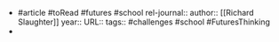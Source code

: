 - #article #toRead #futures #school
  rel-journal::
  author:: [[Richard Slaughter]]
  year::
  URL::
  tags:: #challenges #school #FuturesThinking
-
